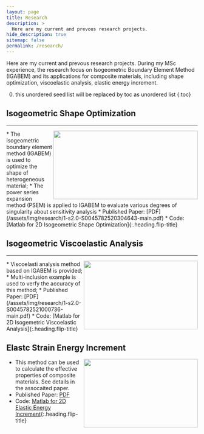 ```yaml
---
layout: page
title: Research
description: >
  Here are my current and prevous research projects.
hide_description: true
sitemap: false
permalink: /research/
---
```


Here are my current and prevous research projects. During my MSc experience, the research focus on Isogeometric Boundary Element Method (IGABEM) and 
its applications for composite materials, including shape optimization, viscoelastic analysis, elastic energy increment.

0. this unordered seed list will be replaced by toc as unordered list
{:toc}

## Isogeometric Shape Optimization
---------
<img align="right" width="380" height="180" src="https://deyong-sun.github.io/assets/img/research/shape optimization.png"/>
* The isogeometric boundary element method (IGABEM) is used to optimize the shape of heterogeneous material;
* The power series expansion method (PSEM) is applied to IGABEM to evaluate various degrees of singularity about sensitivity analysis
* Published Paper: [PDF](/assets/img/research/1-s2.0-S0045782520304643-main.pdf)
* Code: [Matlab for 2D Isogeometric Shape Optimization]{:.heading.flip-title}

## Isogeometric Viscoelastic Analysis
--------
<img align="right" width="300" height="180" src="https://deyong-sun.github.io/assets/img/research/viscoelastic analysis.png"/>
* Viscoelasti analysis method based on IGABEM is provided;
* Multi-inclusion example is used to verfy the accuracy of this method;
* Published Paper: [PDF](/assets/img/research/1-s2.0-S0045782521000736-main.pdf)
* Code: [Matlab for 2D Isogemetric Viscoelastic Analysis]{:.heading.flip-title}


## Elastc Strain Energy Increment
<img align="right" width="300" height="180" src="https://deyong-sun.github.io/assets/img/research/elastic energy.png"/>

* This method can be used to calculate the effective properties of composite materials. See details in the assocaited paper.
* Published Paper: [PDF](/assets/img/research/1-s2.0-S0045782521000736-main.pdf)
* Code: [Matlab for 2D Elastic Energy Increment]{:.heading.flip-title}


[Matlab for 2D Isogeometric Shape Optimization]: ../code/README.md/#Matlab-for-2D-Isogeometric-Shape-Optimization
[Matlab for 2D Isogemetric Viscoelastic Analysis]: ../code/README.md/#Matlab-for-2D-Isogemetric-Viscoelastic-Analysis
[Matlab for 2D Elastic Energy Increment]: ../code/README.md/#Matlab-for-2D-Elastic-Energy-Increment
